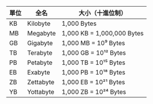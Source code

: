 | 單位 | 全名        | 大小（十進位制）          |
|------|------------|----------------------------|
| KB   | Kilobyte   | 1,000 Bytes                |
| MB   | Megabyte   | 1,000 KB = 1,000,000 Bytes |
| GB   | Gigabyte   | 1,000 MB = 10⁹ Bytes       |
| TB   | Terabyte   | 1,000 GB = 10¹² Bytes      |
| PB   | Petabyte   | 1,000 TB = 10¹⁵ Bytes      |
| EB   | Exabyte    | 1,000 PB = 10¹⁸ Bytes      |
| ZB   | Zettabyte  | 1,000 EB = 10²¹ Bytes      |
| YB   | Yottabyte  | 1,000 ZB = 10²⁴ Bytes      |

